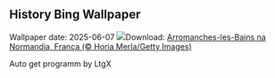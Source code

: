 ## History Bing Wallpaper
Wallpaper date: 2025-06-07
![](https://www.bing.com/th?id=OHR.NormandyBeach_PT-BR1029038127_UHD.jpg&w=1000)Download: [Arromanches-les-Bains na Normandia, França (© Horia Merla/Getty Images)](https://www.bing.com/th?id=OHR.NormandyBeach_PT-BR1029038127_UHD.jpg)

Auto get programm by LtgX
